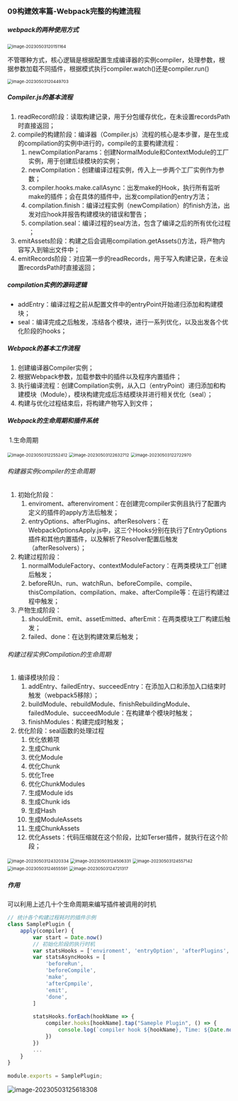 ### 09构建效率篇-Webpack完整的构建流程

##### webpack的两种使用方式

<img src="assets/image-20230503120151164.png" alt="image-20230503120151164" style="zoom: 67%;" />

不管哪种方式，核心逻辑是根据配置生成编译器的实例compiler，处理参数，根据参数加载不同插件，根据模式执行compiler.watch()还是compiler.run()

<img src="assets/image-20230503120449703.png" alt="image-20230503120449703" style="zoom:67%;" />

##### Compiler.js的基本流程

1. readRecord阶段：读取构建记录，用于分包缓存优化，在未设置recordsPath时直接返回；
2. compile的构建阶段：编译器（Compiler.js）流程的核心是本步骤，是在生成的compilation的实例中进行的，compile的主要构建流程：
   1. newCompilationParams：创建NormalModule和ContextModule的工厂实例，用于创建后续模块的实例；
   2. newCompilation：创建编译过程实例，传入上一步两个工厂实例作为参数；
   3. compiler.hooks.make.callAsync：出发make的Hook，执行所有监听make的插件；会在具体的插件中，出发compilation的entry方法；
   4. compilation.finish：编译过程实例（newCompilation）的finish方法，出发对应hook并报告构建模块的错误和警告；
   5. compilation.seal：编译过程的seal方法，包含了编译之后的所有优化过程 ；
3. emitAssets阶段：构建之后会调用compilation.getAssets()方法，将产物内容写入到输出文件中；
4. emitRecords阶段：对应第一步的readRecords，用于写入构建记录，在未设置recordsPath时直接返回；

##### compilation实例的源码逻辑

- addEntry：编译过程之前从配置文件中的entryPoint开始递归添加和构建模块；
- seal：编译完成之后触发，冻结各个模块，进行一系列优化，以及出发各个优化阶段的hooks；

##### Webpack的基本工作流程

1. 创建编译器Compiler实例；
2. 根据Webpack参数，加载参数中的插件以及程序内置插件；
3. 执行编译流程：创建Compilation实例，从入口（entryPoint）递归添加和构建模块（Module），模块构建完成后冻结模块并进行相关优化（seal）；
4. 构建与优化过程结束后，将构建产物写入到文件；

##### Webpack的生命周期和插件系统

​	1.生命周期

<img src="assets/image-20230503122552412.png" alt="image-20230503122552412" style="zoom:67%;" />

<img src="assets/image-20230503122632712.png" alt="image-20230503122632712" style="zoom:67%;" />

<img src="assets/image-20230503122722970.png" alt="image-20230503122722970" style="zoom:67%;" />

###### 构建器实例compiler的生命周期

1. 初始化阶段：
   1. enviroment、afterenviroment：在创建完compiler实例且执行了配置内定义的插件的apply方法后触发；
   2. entryOptions、afterPlugins、afterResolvers：在WebpackOptionsApply.js中，这三个Hooks分别在执行了EntryOptions插件和其他内置插件，以及解析了Resolver配置后触发（afterResolvers）；
2. 构建过程阶段：
   1. normalModuleFactory、contextModuleFactory：在两类模块工厂创建后触发；
   2. beforeRUn、run、watchRun、beforeCompile、compile、thisCompilation、compilation、make、afterCompile等：在运行构建过程中触发；
3. 产物生成阶段：
   1. shouldEmit、emit、assetEmitted、afterEmit：在两类模块工厂构建后触发；
   2. failed、done：在达到构建效果后触发；

###### 构建过程实例Compilation的生命周期

1. 编译模块阶段：
   1. addEntry、failedEntry、succeedEntry：在添加入口和添加入口结束时触发（webpack5移除）；
   2. buildModule、rebuildModule、finishRebuildingModule、failedModule、succeedModule：在构建单个模块时触发；
   3. finishModules：构建完成时触发；
2. 优化阶段：seal函数的处理过程
   1. 优化依赖项
   2. 生成Chunk
   3. 优化Module
   4. 优化Chunk
   5. 优化Tree
   6. 优化ChunkModules
   7. 生成Module ids
   8. 生成Chunk ids
   9. 生成Hash
   10. 生成ModuleAssets
   11. 生成ChunkAssets
   12. 优化Assets：代码压缩就在这个阶段，比如Terser插件，就执行在这个阶段；

<img src="assets/image-20230503124320334.png" alt="image-20230503124320334" style="zoom:67%;" />

<img src="assets/image-20230503124506331.png" alt="image-20230503124506331" style="zoom:67%;" />

<img src="assets/image-20230503124557142.png" alt="image-20230503124557142" style="zoom:67%;" />

<img src="assets/image-20230503124655591.png" alt="image-20230503124655591" style="zoom:67%;" />

<img src="assets/image-20230503124721317.png" alt="image-20230503124721317" style="zoom:67%;" />

##### 作用

可以利用上述几十个生命周期来编写插件被调用的时机

```javascript
// 统计各个构建过程耗时的插件示例
class SamplePlugin {
    apply(compiler) {
        var start = Date.now()
        // 初始化阶段的执行时机
        var statsHooks = ['enviroment', 'entryOption', 'afterPlugins', 'compile']
        var statsAsyncHooks = [
            'beforeRun',
            'beforeCompile',
            'make',
            'afterCpmpile',
            'emit',
            'done',
        ]
        
        statsHooks.forEach(hookName => {
            compiler.hooks[hookName].tap("Sameple Plugin", () => {
                console.log(`compiler hook ${hookName}, Time: ${Date.now() - start}ms`)
            })
        })
		...
    }
}
    
module.exports = SamplePlugin;
```

![image-20230503125618308](assets/image-20230503125618308.png)